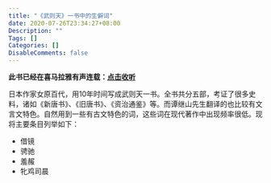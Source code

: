 ```yaml
---
title: "《武则天》一书中的生僻词"
date: 2020-07-26T23:34:27+08:00
Description: ""
Tags: []
Categories: []
DisableComments: false
---
```


**此书已经在喜马拉雅有声连载：[点击收听](http://t.cn/A6yo8sh1)**

日本作家女原百代，用10年时间写成武则天一书。全书共分五部，考证了很多史料，诸如《新唐书》、《旧唐书》、《资治通鉴》等。而谭继山先生翻译的也比较有文言文特色。自然用到一些有古文特色的词，这些词在现代著作中出现频率很低。现将主要条目列举如下：

- 借镜
- 骋驰
- 羞赧
- 牝鸡司晨

